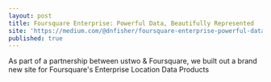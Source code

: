 ```yaml
---
layout: post
title: Foursquare Enterprise: Powerful Data, Beautifully Represented
site: 'https://medium.com/@dnfisher/foursquare-enterprise-powerful-data-beautifully-represented-431761277c23'
published: true
---
```


As part of a partnership between ustwo & Foursquare, we built out a brand new site for Foursquare's Enterprise Location Data Products
